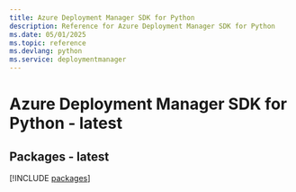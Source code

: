 ```yaml
---
title: Azure Deployment Manager SDK for Python
description: Reference for Azure Deployment Manager SDK for Python
ms.date: 05/01/2025
ms.topic: reference
ms.devlang: python
ms.service: deploymentmanager
---
```

# Azure Deployment Manager SDK for Python - latest
## Packages - latest
[!INCLUDE [packages](deployment-manager-index.md)]